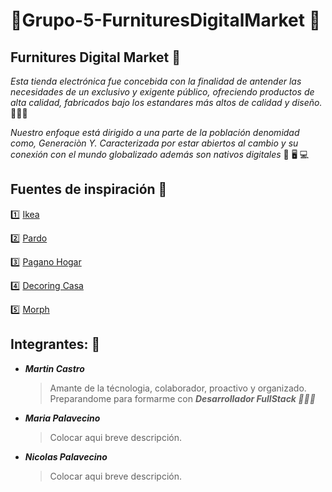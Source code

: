 # 💈Grupo-5-FurnituresDigitalMarket 💈

## Furnitures Digital Market 🚀
*Esta tienda electrónica fue concebida con la finalidad de antender las necesidades de un exclusivo y exigente público, ofreciendo productos de alta calidad, fabricados bajo los estandares más altos de calidad y diseño.* :star2:🥇:star2:

*Nuestro enfoque está dirigido a una parte de la población denomidad como, Generaciòn Y. Caracterizada por estar abiertos al cambio y su conexión con el mundo globalizado además son nativos digitales* 📱 🖥️ 💻

## Fuentes de inspiración 🎨
:one: [Ikea](https://www.ikea.com)

:two: [Pardo](https://www.pardo.com.ar)

:three: [Pagano Hogar](https://www.paganohogar.com.ar)

:four: [Decoring Casa](https://www.decohogar.com.ar)

:five: [Morph](https://www.morph.com.ar/)

## Integrantes: 🤩
- ***Martin Castro***
  > Amante de la técnologia, colaborador, proactivo y organizado. Preparandome para formarme con ***Desarrollador FullStack 💪💪💪***

- ***Maria Palavecino***
  >Colocar aqui breve descripción.

- ***Nicolas Palavecino***
  >Colocar aqui breve descripción.


